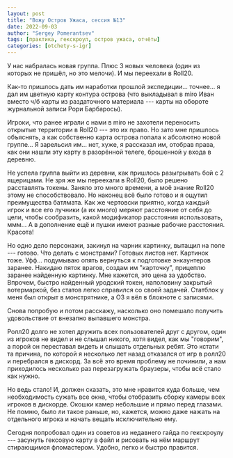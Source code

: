 ```yaml
---
layout: post
title: "Вожу Остров Ужаса, сессия №13"
date: 2022-09-03
author: "Sergey Pomerantsev"
tags: [практика, гекскроул, остров ужаса, отчёты]
categories: [otchety-s-igr]
---
```


У нас набралась новая группа. Плюс 3 новых человека (один из которых не пришёл, но это мелочи). И мы переехали в Roll20.

Как-то пришлось дать им наработки прошлой экспедиции... точнее... я дал им цветную карту контура острова (что выкладывал в miro Иван вместо ч/б карты из раздаточного материала --- карты на обороте журнальной записи Рори Барбаросы).

Игроки, что ранее играли с нами в miro не захотели переносить открытые территории в Roll20 --- это их право. Но зато мне пришлось объяснять, а как собственно карта острова попала к абсолютно новой группе... Я зарельсил им... нет, хуже, я рассказал им, отобрав права, как они нашли эту карту в разорённой телеге, брошенной у входа в деревню.

Не успела группа выйти из деревни, как пришлось разыгрывать бой с 2 ящерицами. Не зря же мы переехали в Roll20, было решено расставлять токены. Заняло это много времени, а моё знание Roll20 этому не способствовало. Но наконец всё было готово и я ощутил преимущества батлмата. Как же чертовски приятно, когда каждый игрок и все его лучники (а их много) меряют расстояние от себя до цели, чтобы сообразить, какой модификатор расстояния использовать, ммм... А в дополнение ещё и пушки имеют разные рабочие расстояния. Красота!

Но одно дело персонажи, закинул на чарник картинку, вытащил на поле --- готово. Что делать с монстрами? Готовых листов нет. Картинок тоже. Уфф... подумываю опять вернуться к подготовке энкаунтеров заранее. Накидаю пяток врагов, создам им "карточку", прицеплю заранее найденную картинку. Мне кажется, это цена за удобство. Впрочем, быстро найденный уродский токен, наполовину закрытый вотермаркой, без статов легко справился со своей задачей. Статблок у меня был открыт в монстрятнике, а ОЗ я вёл в блокноте с записями.

Снова попробую и потом расскажу, насколько оно помешало получить удовольствие от внезапно выпавшего монстра.

Ролл20 долго не хотел дружить всех пользователей друг с другом, один из игроков не видел и не слышал никого, хотя видел, как мы "говорим", а порой он переставал видеть и слышать отдельных ребят. Это кстати та причина, по которой я несколько лет назад отказался от игр в ролл20 и перебрался в дискорд. За всё это время проблему не починили, а нам приходилось несколько раз перезагружать браузеры, чтобы всё стало как нужно.

Но ведь стало! И, должен сказать, это мне нравится куда больше, чем необходимость сужать все окна, чтобы отобразить сборку камеры всех игроков в дискорде. Окошки камер небольшие и прямо перед глазами. Не помню, было ли такое раньше, но, кажется, можно даже нажать на отдельного игрока и начать вещать исключительно ему.

Сегодня попробовал один из советов из недавнего гайда по гекскроулу --- засунуть гексовую карту в файл и рисовать на нём маршрут стирающимся фломастером. Удобно, легко и быстро правится.
